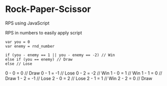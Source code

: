 # Rock-Paper-Scissor
RPS using JavaScript

RPS in numbers to easily apply script
```
var you = 0
var enemy = rnd_number

if (you - enemy == 1 || you - enemy == -2) // Win
else if (you == enemy) // Draw
else // Lose
```
0 - 0 = 0   // Draw
0 - 1 = -1  // Lose
0 - 2 = -2  // Win
1 - 0 = 1   // Win
1 - 1 = 0   // Draw
1 - 2 = -1  // Lose
2 - 0 = 2   // Lose
2 - 1 = 1   // Win
2 - 2 = 0   // Draw
